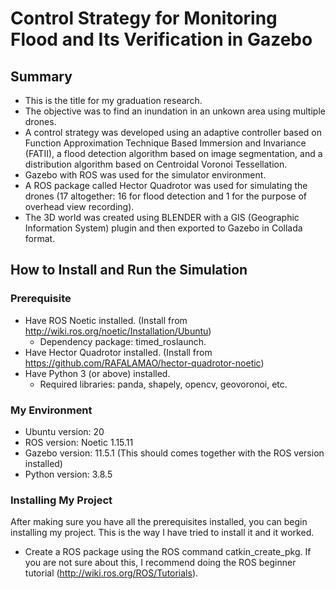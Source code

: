 # Control Strategy for Monitoring Flood and Its Verification in Gazebo

## Summary
- This is the title for my graduation research.
- The objective was to find an inundation in an unkown area using multiple drones.
- A control strategy was developed using an adaptive controller based on Function Approximation Technique Based Immersion and Invariance (FATII), a flood detection algorithm based on image segmentation, and a distribution algorithm based on Centroidal Voronoi Tessellation.
- Gazebo with ROS was used for the simulator environment.
- A ROS package called Hector Quadrotor was used for simulating the drones (17 altogether: 16 for flood detection and 1 for the purpose of overhead view recording).
- The 3D world was created using BLENDER with a GIS (Geographic Information System) plugin and then exported to Gazebo in Collada format.

## How to Install and Run the Simulation
### Prerequisite
- Have ROS Noetic installed. (Install from http://wiki.ros.org/noetic/Installation/Ubuntu)
  - Dependency package: timed_roslaunch.
- Have Hector Quadrotor installed. (Install from https://github.com/RAFALAMAO/hector-quadrotor-noetic)
- Have Python 3 (or above) installed.
  - Required libraries: panda, shapely, opencv, geovoronoi, etc.

### My Environment
- Ubuntu version: 20
- ROS version: Noetic 1.15.11
- Gazebo version: 11.5.1 (This should comes together with the ROS version installed)
- Python version: 3.8.5

### Installing My Project
After making sure you have all the prerequisites installed, you can begin installing my project. This is the way I have tried to install it and it worked.
- Create a ROS package using the ROS command catkin_create_pkg. If you are not sure about this, I recommend doing the ROS beginner tutorial (http://wiki.ros.org/ROS/Tutorials).
